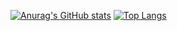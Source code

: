 [![Anurag's GitHub stats](https://github-readme-stats.vercel.app/api?username=Nefriet)](https://github.com/anuraghazra/github-readme-stats)
[![Top Langs](https://github-readme-stats.vercel.app/api/top-langs/?username=Nefriet)](https://github.com/anuraghazra/github-readme-stats)

<!--
**DDenis14/DDenis14** is a ✨ _special_ ✨ repository because its `README.md` (this file) appears on your GitHub profile.

Here are some ideas to get you started:

- 🔭 I’m currently working on ...
- 🌱 I’m currently learning ...
- 👯 I’m looking to collaborate on ...
- 🤔 I’m looking for help with ...
- 💬 Ask me about ...
- 📫 How to reach me: ...
- 😄 Pronouns: ...
- ⚡ Fun fact: ...
-->
